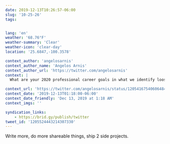 ```yaml
---
date: 2019-12-13T10:26:57-06:00
slug: '10-25-26'
tags:


lang: 'en'
weather: '68.76°F'
weather-summary: 'Clear'
weather-icon: 'clear-day'
location: '25.6847,-100.3578'

context_author: 'angelosarnis'
context_author_name: 'Angelos Arnis'
context_author_url: 'https://twitter.com/angelosarnis'
context: |
  What are your 2020 professional career goals in what we identify loosely as a design profession? ‪<a href="https://twitter.com/hashtag/DesignTwitter">#DesignTwitter</a>‬

context_url: 'https://twitter.com/angelosarnis/status/1205416754060648449?s=12'
context_date: '2019-12-13T01:18:00-06:00'
context_date_friendly: 'Dec 13, 2019 at 1:18 AM'
context_imgs: ''

syndication_links:
    - https://brid.gy/publish/twitter
tweet_id: '1205524443214307330'
---
```

Write more, do more shareable things, ship 2 side projects.